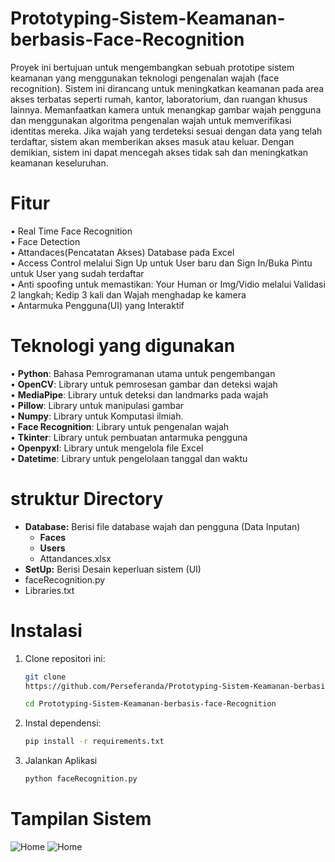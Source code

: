 # Prototyping-Sistem-Keamanan-berbasis-Face-Recognition
Proyek ini bertujuan untuk mengembangkan sebuah prototipe sistem keamanan yang menggunakan teknologi pengenalan wajah (face recognition). Sistem ini dirancang untuk meningkatkan keamanan pada area akses terbatas seperti rumah, kantor, laboratorium, dan ruangan khusus lainnya. 
Memanfaatkan kamera untuk menangkap gambar wajah pengguna dan menggunakan algoritma pengenalan wajah untuk memverifikasi identitas mereka. Jika wajah yang terdeteksi sesuai dengan data yang telah terdaftar, sistem akan memberikan akses masuk atau keluar. Dengan demikian, sistem ini dapat mencegah akses tidak sah dan meningkatkan keamanan keseluruhan.

# Fitur
•	Real Time Face Recognition  
•	Face Detection  
•	Attandaces(Pencatatan Akses) Database pada Excel  
•	Access Control melalui Sign Up untuk User baru dan Sign In/Buka Pintu untuk User yang sudah terdaftar  
•	Anti spoofing untuk memastikan: Your Human or Img/Vidio melalui Validasi 2 langkah; Kedip 3  kali dan Wajah menghadap ke kamera  
•	Antarmuka Pengguna(UI) yang Interaktif 

# Teknologi yang digunakan
•	**Python**: Bahasa Pemrogramanan utama untuk pengembangan  
•	**OpenCV**: Library untuk pemrosesan gambar dan deteksi wajah  
•	**MediaPipe**: Library untuk deteksi dan landmarks pada wajah  
•	**Pillow**: Library untuk manipulasi gambar  
•	**Numpy**: Library untuk Komputasi ilmiah.  
•	**Face Recognition**: Library untuk pengenalan wajah  
•	**Tkinter**: Library untuk pembuatan antarmuka pengguna  
•	**Openpyxl**: Library untuk mengelola file Excel  
•	**Datetime**: Library untuk pengelolaan tanggal dan waktu

# struktur Directory
- **Database:** Berisi file database wajah dan pengguna (Data Inputan)
  - **Faces**
  - **Users**
  - Attandances.xlsx
- **SetUp:** Berisi Desain keperluan sistem (UI)
- faceRecognition.py
- Libraries.txt

# Instalasi
1. Clone repositori ini:
   ```bash
   git clone
   https://github.com/Perseferanda/Prototyping-Sistem-Keamanan-berbasis-face-Recognition.git
   
   cd Prototyping-Sistem-Keamanan-berbasis-face-Recognition
2. Instal dependensi:
   ```bash
   pip install -r requirements.txt
4. Jalankan Aplikasi
   ```bash
   python faceRecognition.py

# Tampilan Sistem
![Home](https://github.com/Perseferanda/Prototyping-Sistem-Keamanan-berbasis-Face-Recognition/blob/main/UI.png?row=true)
![Home](https://github.com/Perseferanda/Prototyping-Sistem-Keamanan-berbasis-Face-Recognition/blob/main/Testing.png?row=true)

   
